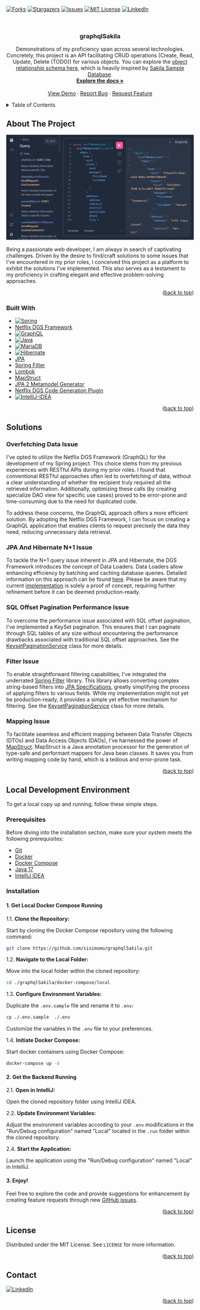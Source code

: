 <!-- Improved compatibility of back to top link: See: https://github.com/othneildrew/Best-README-Template/pull/73 -->

<a name="readme-top"></a>

[![Forks][forks-shield]][forks-url]
[![Stargazers][stars-shield]][stars-url]
[![Issues][issues-shield]][issues-url]
[![MIT License][license-shield]][license-url]
[![LinkedIn][linkedin-shield]][linkedin-url]

<!-- PROJECT LOGO -->
<br />
<div align="center">
    <h3 align="center">graphqlSakila</h3>

  <p align="center">
    Demonstrations of my proficiency span across several technologies. Concretely, this project is an API facilitating CRUD operations (Create, Read, Update, Delete (TODO)) for various objects. You can explore the <a href="https://graphql-voyager.web.app/?url=https://graphqlSakila.zucchi.dev/graphql">object relationship schema here</a>, which is heavily inspired by <a href="https://dev.mysql.com/doc/sakila/en/">Sakila Sample Database</a>.
    <br />
    <a href="https://github.com/sisimomo/graphqlSakila"><strong>Explore the docs »</strong></a>
    <br />
    <br />
    <a href="https://graphqlSakila.zucchi.dev/graphiql">View Demo</a>
    ·
    <a href="https://github.com/sisimomo/graphqlSakila/issues">Report Bug</a>
    ·
    <a href="https://github.com/sisimomo/graphqlSakila/issues">Request Feature</a>
  </p>
</div>

<!-- TABLE OF CONTENTS -->
<details>
  <summary>Table of Contents</summary>
  <ol>
    <li>
      <a href="#about-the-project">About The Project</a>
      <ul>
        <li><a href="#built-with">Built With</a></li>
      </ul>
    </li>
    <li>
      <a href="#solutions">Solutions</a>
      <ul>
        <li><a href="#overfetching-data-issue">Overfetching Data Issue</a></li>
        <li><a href="#jpa-and-hibernate-n1-issue">JPA And Hibernate N+1 Issue</a></li>
        <li><a href="#sql-offset-pagination-performance-issue">SQL Offset Pagination Performance Issue</a></li>
        <li><a href="#filter-issue">Filter Issue</a></li>
        <li><a href="#mapping-issue">Mapping Issue</a></li>
      </ul>
    </li>
    <li>
      <a href="#local-development-environment">Local Development Environment</a>
      <ul>
        <li><a href="#prerequisites">Prerequisites</a></li>
        <li><a href="#installation">Installation</a></li>
      </ul>
    </li>
    <li><a href="#license">License</a></li>
    <li><a href="#contact">Contact</a></li>
  </ol>
</details>

<!-- ABOUT THE PROJECT -->

## About The Project

[![Product Name Screen Shot](images/screenshot.png)](https://graphqlSakila.zucchi.dev/graphiql)

Being a passionate web developer, I am always in search of captivating challenges. Driven by the desire to find/craft solutions to some issues that I've encountered in my prior roles, I conceived this project as a platform to exhibit the solutions I've implemented. This also serves as a testament to my proficiency in crafting elegant and effective problem-solving approaches.

<p align="right">(<a href="#readme-top">back to top</a>)</p>

### Built With

- [![Spring][Spring-shield]][Spring-url]
- [Netflix DGS Framework](https://netflix.github.io/dgs/)
- [![GraphQL][GraphQL-shield]][GraphQL-url]
- [![Java][Java-shield]][Java-url]
- [![MariaDB][MariaDB-shield]][MariaDB-url]
- [![Hibernate][Hibernate-shield]][Hibernate-url]
- [JPA](https://jakarta.ee/specifications/persistence/3.0/)
- [Spring Filter](https://github.com/turkraft/springfilter)
- [Lombok](https://projectlombok.org/)
- [MapStruct](https://mapstruct.org/)
- [JPA 2 Metamodel Generator](https://docs.jboss.org/hibernate/orm/5.4/topical/html_single/metamodelgen/MetamodelGenerator.html)
- [Netflix DGS Code Generation Plugin](https://netflix.github.io/dgs/generating-code-from-schema/)
- [![IntelliJ-IDEA][IntelliJ-IDEA-shield]][IntelliJ-IDEA-url]

<p align="right">(<a href="#readme-top">back to top</a>)</p>

## Solutions

### Overfetching Data Issue

I've opted to utilize the Netflix DGS Framework (GraphQL) for the development of my Spring project. This choice stems from my previous experiences with RESTful APIs during my prior roles. I found that conventional RESTful approaches often led to overfetching of data, without a clear understanding of whether the recipient truly required all the retrieved information. Additionally, optimizing these calls (by creating specialize DAO view for specific use cases) proved to be error-prone and time-consuming due to the need for duplicated code.

To address these concerns, the GraphQL approach offers a more efficient solution. By adopting the Netflix DGS Framework, I can focus on creating a GraphQL application that enables clients to request precisely the data they need, reducing unnecessary data retrieval.

### JPA And Hibernate N+1 Issue

To tackle the N+1 query issue inherent in JPA and Hibernate, the DGS Framework introduces the concept of Data Loaders. Data Loaders allow enhancing efficiency by batching and caching database queries. Detailed information on this approach can be found [here](https://netflix.github.io/dgs/data-loaders/). Please be aware that my current [implementation](src/main/java/com/github/sisimomo/graphqlsakila/commons/dao/repository/WhereInAndOrderByCaseRepositoryImpl.java) is solely a proof of concept, requiring further refinement before it can be deemed production-ready.

### SQL Offset Pagination Performance Issue

To overcome the performance issue associated with SQL offset pagination, I've implemented a KeySet pagination. This ensures that I can paginate through SQL tables of any size without encountering the performance drawbacks associated with traditional SQL offset approaches. See the [KeysetPaginationService](src/main/java/com/github/sisimomo/graphqlsakila/commons/service/KeysetPaginationService.java) class for more details. 

### Filter Issue

To enable straightforward filtering capabilities, I've integrated the underrated [Spring Filter](https://github.com/turkraft/springfilter) library. This library allows converting complex string-based filters into [JPA Specifications](https://www.baeldung.com/rest-api-search-language-spring-data-specifications), greatly simplifying the process of applying filters to various fields. While my implementation might not yet be production-ready, it provides a simple yet effective mechanism for filtering. See the [KeysetPaginationService](src/main/java/com/github/sisimomo/graphqlsakila/commons/service/KeysetPaginationService.java) class for more details.

### Mapping Issue

To facilitate seamless and efficient mapping between Data Transfer Objects (DTOs) and Data Access Objects (DAOs), I've harnessed the power of [MapStruct](https://github.com/mapstruct/mapstruct). MapStruct is a Java annotation processor for the generation of type-safe and performant mappers for Java bean classes. It saves you from writing mapping code by hand, which is a tedious and error-prone task.

<p align="right">(<a href="#readme-top">back to top</a>)</p>



<!-- GETTING STARTED -->

## Local Development Environment

To get a local copy up and running, follow these simple steps.

### Prerequisites

Before diving into the installation section, make sure your system meets the following
prerequisites:

- [Git](https://git-scm.com/)
- [Docker](https://www.docker.com/)
- [Docker Compose](https://docs.docker.com/compose/)
- [Java 17](https://www.java.com)
- [IntelliJ IDEA](https://www.jetbrains.com/idea/)

### Installation

#### 1. Get Local Docker Compose Running

1.1. **Clone the Repository:**

Start by cloning the Docker Compose repository using the following command:

```sh
git clone https://github.com/sisimomo/graphqlSakila.git
```

1.2. **Navigate to the Local Folder:**

Move into the local folder within the cloned repository:

```sh
cd ./graphqlSakila/docker-compose/local
```

1.3. **Configure Environment Variables:**

Duplicate the `.env.sample` file and rename it to `.env`:

```sh
cp ./.env.sample  ./.env
```

Customize the variables in the `.env` file to your preferences.

1.4. **Initiate Docker Compose:**

Start docker containers using Docker Compose:

```sh
docker-compose up -d
```

#### 2. Get the Backend Running

2.1. **Open in IntelliJ:**

Open the cloned repository folder using IntelliJ IDEA.

2.2. **Update Environment Variables:**

Adjust the environment variables according to your `.env` modifications in the "Run/Debug configuration" named "Local" located in the `.run` folder within the cloned repository.

2.4. **Start the Application:**

Launch the application using the "Run/Debug configuration" named "Local" in IntelliJ.

#### 3. Enjoy!

Feel free to explore the code and provide suggestions for enhancement by creating feature requests
through new [GitHub issues][issues-url].

<p align="right">(<a href="#readme-top">back to top</a>)</p>



<!-- LICENSE -->

## License

Distributed under the MIT License. See `LICENSE` for more information.

<p align="right">(<a href="#readme-top">back to top</a>)</p>



<!-- CONTACT -->

## Contact

[![LinkedIn][linkedin-shield]][linkedin-url]

<p align="right">(<a href="#readme-top">back to top</a>)</p>



<!-- MARKDOWN LINKS -->
<!-- https://www.markdownguide.org/basic-syntax/#reference-style-links -->

[forks-shield]: https://img.shields.io/github/forks/sisimomo/graphqlSakila.svg?style=for-the-badge
[forks-url]: https://github.com/sisimomo/graphqlSakila/network/members
[stars-shield]: https://img.shields.io/github/stars/sisimomo/graphqlSakila.svg?style=for-the-badge
[stars-url]: https://github.com/sisimomo/graphqlSakila/stargazers
[issues-shield]: https://img.shields.io/github/issues/sisimomo/graphqlSakila.svg?style=for-the-badge
[issues-url]: https://github.com/sisimomo/graphqlSakila/issues
[license-shield]: https://img.shields.io/github/license/sisimomo/graphqlSakila.svg?style=for-the-badge
[license-url]: https://github.com/sisimomo/graphqlSakila/blob/master/LICENSE
[linkedin-shield]: https://img.shields.io/badge/-LinkedIn-black.svg?style=for-the-badge&logo=linkedin&colorB=555
[linkedin-url]: https://linkedin.com/in/simon-vallieres-358555187
[Spring-shield]: https://img.shields.io/badge/spring-%236DB33F.svg?style=for-the-badge&logo=spring&logoColor=white
[Spring-url]: https://spring.io/
[GraphQL-shield]: https://img.shields.io/badge/-GraphQL-E10098?style=for-the-badge&logo=graphql&logoColor=white
[GraphQL-url]: https://graphql.org/
[Java-shield]: https://img.shields.io/badge/java-%23ED8B00.svg?style=for-the-badge&logo=openjdk&logoColor=white
[Java-url]: https://www.java.com/en/
[MariaDB-shield]: https://img.shields.io/badge/MariaDB-003545?style=for-the-badge&logo=mariadb&logoColor=white
[MariaDB-url]: https://mariadb.org/
[Hibernate-shield]: https://img.shields.io/badge/Hibernate-59666C?style=for-the-badge&logo=Hibernate&logoColor=white
[Hibernate-url]: https://hibernate.org/
[IntelliJ-IDEA-shield]: https://img.shields.io/badge/IntelliJIDEA-000000.svg?style=for-the-badge&logo=intellij-idea&logoColor=white
[IntelliJ-IDEA-url]: https://www.jetbrains.com/idea/
